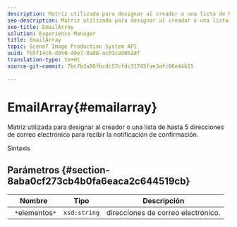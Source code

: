 ```yaml
---
description: Matriz utilizada para designar al creador o una lista de hasta 5 direcciones de correo electrónico para recibir la notificación de confirmación.
seo-description: Matriz utilizada para designar al creador o una lista de hasta 5 direcciones de correo electrónico para recibir la notificación de confirmación.
seo-title: EmailArray
solution: Experience Manager
title: EmailArray
topic: Scene7 Image Production System API
uuid: fb5f14c6-d950-49e7-8a08-ac01ca90b2df
translation-type: tm+mt
source-git-commit: 7bc7b3a86fbcdc57cfdc31745fae3afc06e44b15

---
```



# EmailArray{#emailarray}

Matriz utilizada para designar al creador o una lista de hasta 5 direcciones de correo electrónico para recibir la notificación de confirmación.

Sintaxis

## Parámetros {#section-8aba0cf273cb4b0fa6eaca2c644519cb}

| Nombre | Tipo | Descripción |
|---|---|---|
| ` *`elementos`*` | `xsd:string` | direcciones de correo electrónico. |

